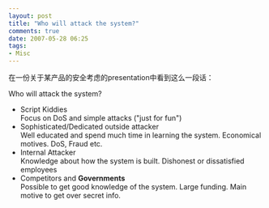 ```yaml
---
layout: post
title: "Who will attack the system?"
comments: true
date: 2007-05-28 06:25
tags:
- Misc
---
```

在一份关于某产品的安全考虑的presentation中看到这么一段话：

Who will attack the system?

  * Script Kiddies  
Focus on DoS and simple attacks ("just for fun") 
  * Sophisticated/Dedicated outside attacker  
Well educated and spend much time in learning the system. Economical motives. DoS, Fraud etc. 
  * Internal Attacker  
Knowledge about how the system is built. Dishonest or dissatisfied employees 
  * Competitors and **Governments**  
Possible to get good knowledge of the system. Large funding. Main motive to get over secret info.  

